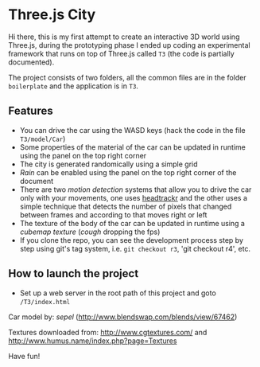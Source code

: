 Three.js City
=============

Hi there, this is my first attempt to create an interactive 3D world using Three.js, during the prototyping phase I ended up coding an experimental framework that runs on top of Three.js called `T3` (the code is partially documented).

The project consists of two folders, all the common files are in the folder `boilerplate` and the application is in `T3`.

## Features
- You can drive the car using the WASD keys (hack the code in the file `T3/model/Car`)
- Some properties of the material of the car can be updated in runtime using the panel on the top right corner 
- The city is generated randomically using a simple grid
- *Rain* can be enabled using the panel on the top right corner of the document
- There are two *motion detection* systems that allow you to drive the car only with your movements, one uses [headtrackr](https://github.com/auduno/headtrackr/) and the other uses a simple technique that detects the number of pixels that changed between frames and according to that moves right or left
- The texture of the body of the car can be updated in runtime using a *cubemap texture* (*cough* dropping the fps)
- If you clone the repo, you can see the development process step by step using git's tag system, i.e. `git checkout r3`, 'git checkout r4', etc.

## How to launch the project
- Set up a web server in the root path of this project and goto `/T3/index.html`

Car model by: *sepel* (http://www.blendswap.com/blends/view/67462)

Textures downloaded from: http://www.cgtextures.com/ and http://www.humus.name/index.php?page=Textures

Have fun!